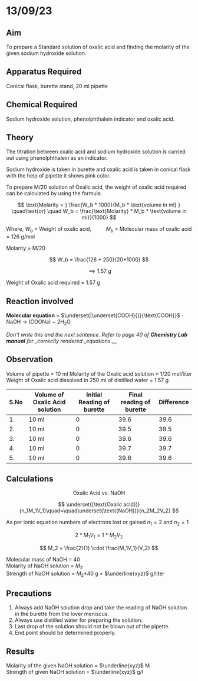# 13/09/23

## Aim

To prepare a Standard solution of oxalic acid and finding the molarity of the given sodium hydroxide solution.

## Apparatus Required

Conical flask, burette stand, 20 ml pipette

## Chemical Required

Sodium hydroxide solution, phenolphthalein indicator and oxalic acid.

## Theory

The titration between oxalic acid and sodium hydroxide solution is carried out using phenolphthalein as an indicator.

Sodium hydroxide is taken in burette and oxalic acid is taken in conical flask with the help of pipette it shows pink color.

To prepare M/20 solution of Oxalic acid, the weight of oxalic acid required can be calculated by using the formula.

$$
\text{Molarity = } \frac{W_b * 1000}{M_b * \text{volume in ml} } \quad\text{or} \quad W_b = \frac{\text{Molarity} * M_b * \text{volume in ml}}{1000}
$$

Where, $W_b$ = Weight of oxalic acid, $\qquad$ $M_b$ = Molecular mass of oxalic acid = 126 g/mol

Molarity = M/20

$$
W_b = \frac{126 * 250}{20*1000}
$$

$$
\implies \text{1.57 g}
$$

Weight of Oxalic acid required = 1.57 g

## Reaction involved

**Molecular equation** = $\underset{|\underset{COOH}{}}{\text{COOH}}$ $\cdot$ $\text{NaOH}$ $\rightarrow$ $(\text{COONa})$ + $2\text{H}_2\text{O}$

_Don't write this and the next sentence. Refer to page 40 of **Chemistry Lab manual** for \_correctly rendered \_equations_.\_\_

## Observation

Volume of pipette = 10 ml
Molarity of the Oxalic acid solution = 1/20 mol/liter  
Weight of Oxalic acid dissolved in 250 ml of distilled water = 1.57 g

| S.No | Volume of Oxalic Acid solution | Initial Reading of burette | Final reading of burette | Difference |
| ---- | ------------------------------ | -------------------------- | ------------------------ | ---------- |
| 1.   | 10 ml                          | 0                          | 39.6                     | 39.6       |
| 2.   | 10 ml                          | 0                          | 39.5                     | 39.5       |
| 3.   | 10 ml                          | 0                          | 39.6                     | 39.6       |
| 4.   | 10 ml                          | 0                          | 39.7                     | 39.7       |
| 5.   | 10 ml                          | 0                          | 39.6                     | 39.6       |

## Calculations

$$
\text{Oxalic Acid vs. NaOH}
$$

$$
\underset{(\text{Oxalic acid})}{n_1M_1V_1}\quad=\quad\underset{\text{(NaOH)}}{n_2M_2V_2}
$$

As per ionic equation numbers of electrons lost or gained $n_1 = 2$ and $n_2 = 1$

$$
2 * M_1V_1 = 1 * M_2V_2
$$

$$
M_2 = \frac{2}{1} \cdot \frac{M_1V_1}{V_2}
$$

Molecular mass of NaOH = 40  
Molarity of NaOH solution = $M_2$  
Strength of NaOH solution = $M_2$\*40 g = $\underline{xyz}$ g/liter

## Precautions

1. Always add NaOH solution drop and take the reading of NaOH solution in the burette from the lover meniscus.
2. Always use distilled water for preparing the solution.
3. Last drop of the solution should not be blown out of the pipette.
4. End point should be determined properly.

## Results

Molarity of the given NaOH solution = $\underline{xyz}$ M  
Strength of given NaOH solution = $\underline{xyz}$ g/l
